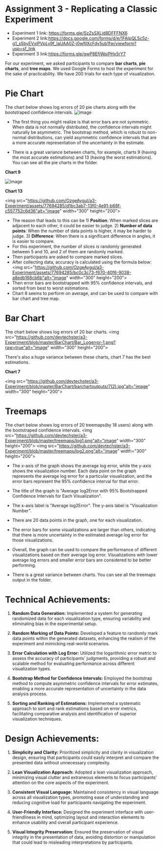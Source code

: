 Assignment 3 - Replicating a Classic Experiment  
===
* Experiment 1 link: https://forms.gle/SzZsSXLjd8DFFFNX6
* Experiment 2 link:https://docs.google.com/forms/d/e/1FAIpQLSc5z-g1_s5byEVxiPVpLy9f_laUAA0Z-j0wfilXcFdy5ub1fw/viewform?usp=sf_link
* Experiment 3 link:https://forms.gle/gwP8EfjWpiPHx5rY7

For our experiment, we asked participants to compare **bar charts**, **pie charts**, and **tree maps**. We used Google Forms to host the experiment for the sake of practicability. We have 200 trials for each type of visualization.

Pie Chart
===
The chart below shows log errors of 20 pie charts along with the bootstraped confidence intervals.
<img src= "https://github.com/OzgeAygul/a3-Experiment/assets/77694285/4e33d2fa-6c6f-47cb-8b24-a4451dd5e6a6" alt="image" width="300" height="200">

* The first thing you might realize is that error bars are not symmetric. When data is not normally distributed, the confidence intervals might naturally be asymmetric. The bootstrap method, which is robust to non-normal distributions, can yield asymmetric confidence intervals that are a more accurate representation of the uncertainty in the estimate.

* There is a great variance between charts, for example, charts 9 (having the most accurate estimations) and 13 (having the worst estimations). You can see all the pie charts in the folder.
  
**Chart 9** 
  
  <img src="https://github.com/OzgeAygul/a3-Experiment/assets/77694285/bc496848-e379-43ba-9690-0a2721d3d2be" alt="image" width="300" height="200">

**Chart 13** 

<img src="https://github.com/OzgeAygul/a3-Experiment/assets/77694285/d1bc3ab7-13f0-4e91-b68f-c557752c6d36"alt="image" width="300" height="200">


* The reason that leads to this can be 1) **Position**: When marked slices are adjacent to each other, it could be easier to judge. 2) **Number of data points**: When the number of data points is higher, it may be harder to judge. 3) **Difference**: When there is a significant difference in angles, it is easier to compare.
* For this experiment, the number of slices is randomly generated between 5 and 10, and 2 of them are randomly marked.
* Then participants are asked to compare marked slices.
* After collecting data, accuracy is calculated using the formula below:
  <img src="https://github.com/OzgeAygul/a3-Experiment/assets/77694285/bc0c3c73-f670-40f6-9038-a8edb168cb6b"alt="image" width="300" height="200">
* Then error bars are bootstrapped with 95% confidence intervals, and sorted from best to worst estimations. 
* Chart 8 seems to perform on average, and can be used to compare with bar chart and tree map.
  

Bar Chart
===
The chart below shows log errors of 20 bar charts.
<img src="https://github.com/devtechster/a3-Experiment/blob/master/BarChart/Bar_Logerror-1.png?raw=true"alt="image" width="300" height="200">

There's also a huge variance between these charts, chart 7 has the best estimations.

**Chart 7** 

<img src="https://github.com/devtechster/a3-Experiment/blob/master/BarChart/barchartoutputs/7(2).jpg"alt="image" width="300" height="200">


Treemaps
===
The chart below shows log errors of 20 treemaps(by 18 users) along with the bootstraped confidence intervals.
<img src="https://github.com/devtechster/a3-Experiment/blob/master/treemaps/log1.png"alt="image" width="300" height="200">
<img src="https://github.com/devtechster/a3-Experiment/blob/master/treemaps/log2.png"alt="image" width="300" height="200">

* The x-axis of the graph shows the average log error, while the y-axis shows the visualization number. Each data point on the graph represents the average log error for a particular visualization, and the error bars represent the 95% confidence interval for that error.

* The title of the graph is "Average log2Error with 95% Bootstrapped Confidence Intervals for Each Visualization".
* The x-axis label is "Average log2Error". The y-axis label is "Visualization Number".
* There are 20 data points in the graph, one for each visualization.
* The error bars for some visualizations are larger than others, indicating that there is more uncertainty in the estimated average log  error for those visualizations.
* Overall, the graph can be used to compare the performance of different visualizations based on their average log error. Visualizations with lower average log errors and smaller error bars are considered to be better performing.

* There is a great variance between charts. You can see all the treemaps output in the folder.



**Technical Achievements:**
===

1. **Random Data Generation:** Implemented a system for generating randomized data for each visualization type, ensuring variability and eliminating bias in the experimental setup.

2. **Random Marking of Data Points:** Developed a feature to randomly mark data points within the generated datasets, enhancing the realism of the experiment and mimicking real-world scenarios.

3. **Error Calculation with Log Error:** Utilized the logarithmic error metric to assess the accuracy of participants' judgments, providing a robust and scalable method for evaluating performance across different visualization types.

4. **Bootstrap Method for Confidence Intervals:** Employed the bootstrap method to compute asymmetric confidence intervals for error estimates, enabling a more accurate representation of uncertainty in the data analysis process.

5. **Sorting and Ranking of Estimations:** Implemented a systematic approach to sort and rank estimations based on error metrics, facilitating comparative analysis and identification of superior visualization techniques.

**Design Achievements:**
===

1. **Simplicity and Clarity:** Prioritized simplicity and clarity in visualization design, ensuring that participants could easily interpret and compare the presented data without unnecessary complexity.

2. **Lean Visualization Approach:** Adopted a lean visualization approach, minimizing visual clutter and extraneous elements to focus participants' attention on the core aspects of the experiment.

3. **Consistent Visual Language:** Maintained consistency in visual language across all visualization types, promoting ease of understanding and reducing cognitive load for participants navigating the experiment.

4. **User-Friendly Interface:** Designed the experiment interface with user-friendliness in mind, optimizing layout and interaction elements to enhance usability and overall participant experience.

5. **Visual Integrity Preservation:** Ensured the preservation of visual integrity in the presentation of data, avoiding distortion or manipulation that could lead to misleading interpretations by participants.